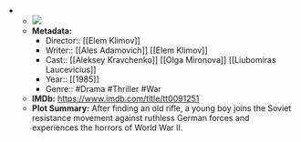 - 
    - ![](https://m.media-amazon.com/images/M/MV5BNzU3OTI1MjItYTJiZC00NDI0LWFlNGYtOTQ1OTVhNDgwM2U3XkEyXkFqcGdeQXVyNTc2MDU0NDE@._V1_SX300.jpg)  
    - **Metadata:**
        - Director:: [[Elem Klimov]]
        - Writer:: [[Ales Adamovich]] [[Elem Klimov]]
        - Cast:: [[Aleksey Kravchenko]] [[Olga Mironova]] [[Liubomiras Laucevicius]]
        - Year:: [[1985]]
        - Genre:: #Drama #Thriller #War
    - **IMDb:** https://www.imdb.com/title/tt0091251
    - **Plot Summary:** After finding an old rifle, a young boy joins the Soviet resistance movement against ruthless German forces and experiences the horrors of World War II.
